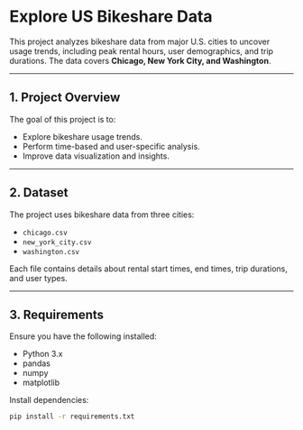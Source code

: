 # Explore US Bikeshare Data  

This project analyzes bikeshare data from major U.S. cities to uncover usage trends, including peak rental hours, user demographics, and trip durations. The data covers **Chicago, New York City, and Washington**.

---

## **1. Project Overview**  
The goal of this project is to:  
- Explore bikeshare usage trends.  
- Perform time-based and user-specific analysis.  
- Improve data visualization and insights.  

---

## **2. Dataset**  
The project uses bikeshare data from three cities:  
- `chicago.csv`  
- `new_york_city.csv`  
- `washington.csv`  

Each file contains details about rental start times, end times, trip durations, and user types.  

---

## **3. Requirements**  
Ensure you have the following installed:  
- Python 3.x  
- pandas  
- numpy  
- matplotlib  

Install dependencies:  
```bash
pip install -r requirements.txt
